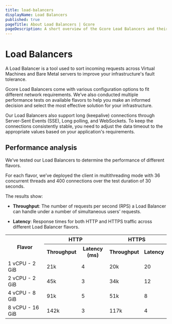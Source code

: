 ```yaml
---
title: load-balancers
displayName: Load Balancers
published: true
pageTitle: About Load Balancers | Gcore
pageDescription: A short overview of the Gcore Lead Balancers and their performance test results.
---
```

# Load Balancers

A Load Balancer is a tool used to sort incoming requests across Virtual Machines and Bare Metal servers to improve your infrastructure's fault tolerance.  

Gcore Load Balancers come with various configuration options to fit different network requirements. We’ve also conducted multiple performance tests on available flavors to help you make an informed decision and select the most effective solution for your infrastructure. 

Our Load Balancers also support long (keepalive) connections through Server-Sent Events (SSE), Long polling, and WebSockets. To keep the connections consistently stable, you need to adjust the data timeout to the appropriate values based on your application's requirements. 

## Performance analysis

We’ve tested our Load Balancers to determine the performance of different flavors.  

For each flavor, we’ve deployed the client in multithreading mode with 36 concurrent threads and 400 connections over the test duration of 30 seconds. 

The results show: 

* **Throughput**: The number of requests per second (RPS) a Load Balancer can handle under a number of simultaneous users’ requests. 

* **Latency**: Response times for both HTTP and HTTPS traffic across different Load Balancer flavors. 

<table>
<tbody>
<tr>
    <th rowspan="2" style="width:30%">Flavor</th>
    <th colspan="2" style="width:35%">HTTP</th>
    <th colspan="2" style="width:35%">HTTPS</th>
  </tr>
  <tr>
    <th>Throughput</th>
    <th>Latency (ms)</th>
    <th>Throughput</th>
    <th>Latency</th>
  </tr>
  <tr>
    <td>1 vCPU - 2 GiB</td>
    <td>21k</td>
    <td>4</td>
    <td>20k</td>
    <td>20</td>
  </tr>
  <tr>
    <td>2 vCPU - 2 GiB</td>
    <td>45k</td>
    <td>3</td>
    <td>34k</td>
    <td>12</td>
  </tr>
  <tr>
    <td>4 vCPU - 8 GiB</td>
    <td>91k</td>
    <td>5</td>
    <td>51k</td>
    <td>8</td>
  </tr>
  <tr>
    <td>8 vCPU - 16 GiB</td>
    <td>142k</td>
    <td>3</td>
    <td>117k</td>
    <td>4</td>
  </tr>
</tbody>
</table>

